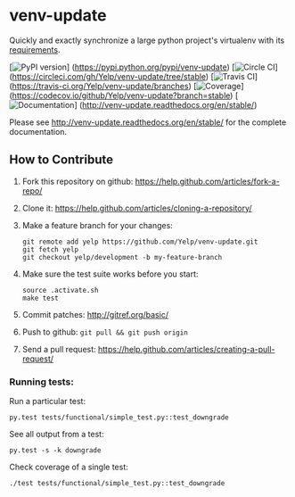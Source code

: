 venv-update
===========
Quickly and exactly synchronize a large python project's virtualenv with its
[requirements](https://pip.pypa.io/en/stable/user_guide/#requirements-files).

[![PyPI version](https://badge.fury.io/py/venv-update.svg)]
(https://pypi.python.org/pypi/venv-update)
[![Circle CI](https://circleci.com/gh/Yelp/venv-update/tree/stable.svg?style=shield)]
(https://circleci.com/gh/Yelp/venv-update/tree/stable)
[![Travis CI](https://img.shields.io/travis/Yelp/venv-update/stable.svg?label=travis-ci)]
(https://travis-ci.org/Yelp/venv-update/branches)
[![Coverage](https://codecov.io/github/Yelp/venv-update/coverage.svg?branch=stable)]
(https://codecov.io/github/Yelp/venv-update?branch=stable)
[![Documentation](https://readthedocs.org/projects/venv-update/badge/?version=stable)]
(http://venv-update.readthedocs.org/en/stable/)


Please see http://venv-update.readthedocs.org/en/stable/ for the complete documentation.


How to Contribute
-----------------

1. Fork this repository on github: https://help.github.com/articles/fork-a-repo/
2. Clone it: https://help.github.com/articles/cloning-a-repository/
3. Make a feature branch for your changes:

    ```
    git remote add yelp https://github.com/Yelp/venv-update.git
    git fetch yelp
    git checkout yelp/development -b my-feature-branch
    ```

4. Make sure the test suite works before you start:

    ```
    source .activate.sh
    make test
    ```

5. Commit patches: http://gitref.org/basic/
6. Push to github: `git pull && git push origin`
6. Send a pull request: https://help.github.com/articles/creating-a-pull-request/


### Running tests: ###

Run a particular test:

    py.test tests/functional/simple_test.py::test_downgrade

See all output from a test:

    py.test -s -k downgrade


Check coverage of a single test:

    ./test tests/functional/simple_test.py::test_downgrade

